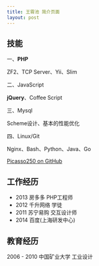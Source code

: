 ```yaml
---
title: 王霄池 简介页面
layout: post
---
```


技能
-----

一、**PHP**

 ZF2、TCP Server、Yii、Slim

二、JavaScript

 **jQuery**、Coffee Script

三、Mysql

 Scheme设计、基本的性能优化

四、Linux/Git

 Nginx、Bash、Python、Java、Go

[Picasso250 on GitHub](https://github.com/picasso250)

工作经历
-------

- 2013 房多多 PHP工程师
- 2012 千升网络 学徒
- 2011 苏宁易购 交互设计师
- 2014 百度(上海研发中心)

教育经历
-------

2006 - 2010 中国矿业大学 工业设计
